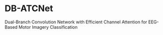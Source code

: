 # DB-ATCNet
Dual-Branch Convolution Network with Efficient Channel Attention for EEG-Based Motor Imagery Classification
